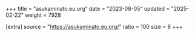 +++
title = "asukaminato.eu.org"
date = "2023-08-05"
updated = "2025-02-22"
weight = 7928

[extra]
source = "https://asukaminato.eu.org/"
ratio = 100
size = 8
+++
